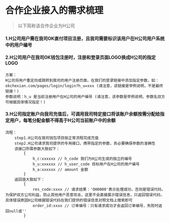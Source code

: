 

# 合作企业接入的需求梳理

> 以下简称该合作企业为H公司

#### 1.H公司用户需在我司OK直付项目注册，且我司需要标识该用户在H公司用户系统中的用户编号

#### 2.H公司用户在我司OK钱包注册时，注册和登录页面LOGO换成H公司的指定LOGO

	方案：
	H公司将用户重定向或跳转到我司的用户注册页面，在我们的登录链接中添加指定参数，如：okchexian.com/pages/login/login?h_u=xxx (请注意，该链接是举例说明，不是最终链接！)
	参数说明：h_u 是当前注册用户在H公司的用户编号 (请注意，该参数是举例说明，参数名双方可根据具体情况指定！)

#### 3.H公司指定账户向我司充值后，可调用我司特定接口将该账户余额按需分配给指定用户，每笔分配金额不得高于H公司当前账户中的余额

	流程：
		step1.H公司在我司钱包项目按正常流程完成充值
		step2.H公司请求我司提供的专用接口，携带指定的参数，务必要确保参数的准确性
		该接口所需参数大致如下：
			{
				h_c:xxxxxx // h_code 我们为H公司生成的独立的编号
				h_u:xxxxxx // h_user_code 目标用户在H公司的用户编号
				h_a:xxxxxx // amount 金额
			}
		返回值大致如下：
			{
				res_code:xxxx // 请求结果：'OH0000'表示处理成功，否则是错误代码，为保护双方公司利益，防止其他用户恶意攻击，这里不会直接展示错误信息，只返回错误代码，具体错误原因H公司根据错误代码在我们提供的错误信息对照文档上搜索即可
				order_id:xxxx // 订单编号：只有请求成功才会返回订单编号，失败时返回null或''
			}